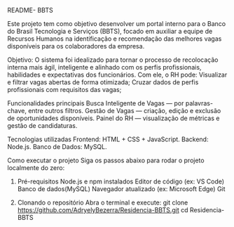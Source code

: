 README- BBTS

Este projeto tem como objetivo desenvolver um portal interno para o Banco do Brasil Tecnologia e Serviços (BBTS), focado em auxiliar a equipe de Recursos Humanos na identificação e recomendação das melhores vagas disponíveis para os colaboradores da empresa.

 
 Objetivo:
O sistema foi idealizado para tornar o processo de recolocação interna mais ágil, inteligente e alinhado com os perfis profissionais, habilidades e expectativas dos funcionários. Com ele, o RH pode:
Visualizar e filtrar vagas abertas de forma otimizada;
Cruzar dados de perfis profissionais com requisitos das vagas;

 
 Funcionalidades principais
 Busca Inteligente de Vagas — por palavras-chave, entre outros filtros.
 Gestão de Vagas — criação, edição e exclusão de oportunidades disponíveis.
 Painel do RH — visualização de métricas e gestão de candidaturas.

 
 Tecnologias utilizadas
Frontend: HTML + CSS + JavaScript.
Backend: Node.js.
Banco de Dados: MySQL.

 
 Como executar o projeto
Siga os passos abaixo para rodar o projeto localmente do zero:


1. Pré-requisitos
Node.js e npm instalados
Editor de código (ex: VS Code)
Banco de dados(MySQL)
Navegador atualizado (ex: Microsoft Edge)
Git


2. Clonando o repositório
Abra o terminal e execute:
git clone https://github.com/AdryelyBezerra/Residencia-BBTS.git
cd Residencia-BBTS




